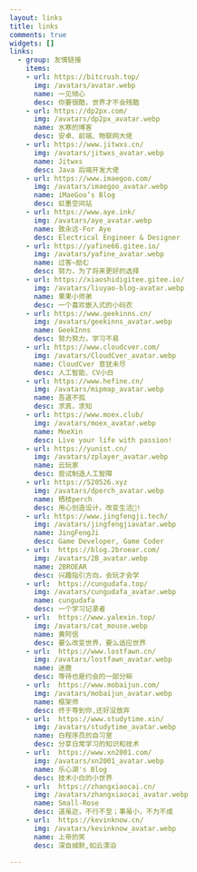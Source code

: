 ```yaml
---
layout: links
title: links
comments: true
widgets: []
links:
  - group: 友情链接
    items:
    - url: https://bitcrush.top/
      img: /avatars/avatar.webp
      name: 一见倾心
      desc: 你要很酷，世界才不会残酷
    - url: https://dp2px.com/
      img: /avatars/dp2px_avatar.webp
      name: 水寒的博客
      desc: 安卓、前端、物联网大佬
    - url: https://www.jitwxs.cn/
      img: /avatars/jitwxs_avatar.webp
      name: Jitwxs
      desc: Java 后端开发大佬
    - url: https://www.imaegoo.com/
      img: /avatars/imaegoo_avatar.webp
      name: iMaeGoo’s Blog
      desc: 虹墨空间站   
    - url: https://www.aye.ink/
      img: /avatars/aye_avatar.webp
      name: 致永远-For Aye
      desc: Electrical Engineer & Designer
    - url: https://yafine66.gitee.io/
      img: /avatars/yafine_avatar.webp
      name: 过客~励む
      desc: 努力，为了将来更好的选择
    - url: https://xiaoshidigitee.gitee.io/
      img: /avatars/liuyao-blog-avatar.webp
      name: 果果小师弟
      desc: 一个喜欢嵌入式的小码农
    - url: https://www.geekinns.cn/
      img: /avatars/geekinns_avatar.webp
      name: GeekInns
      desc: 努力努力，学习不易
    - url: https://www.cloudcver.com/
      img: /avatars/CloudCver_avatar.webp
      name: CloudCver 意犹未尽
      desc: 人工智能、CV小白
    - url: https://www.hefine.cn/
      img: /avatars/mipmap_avatar.webp
      name: 吾道不孤
      desc: 求真，求知
    - url: https://www.moex.club/
      img: /avatars/moex_avatar.webp
      name: MoeXin
      desc: Live your life with passion!
    - url: https://yunist.cn/
      img: /avatars/zplayer_avatar.webp
      name: 云玩家
      desc: 尝试制造人工智障
    - url: https://520526.xyz
      img: /avatars/dperch_avatar.webp
      name: 栖枝perch
      desc: 用心创造设计，改变生活🌸!
    - url: https://www.jingfengji.tech/
      img: /avatars/jingfengjiavatar.webp
      name: JingFengJi
      desc: Game Developer, Game Coder
    - url:  https://blog.2broear.com/
      img: /avatars/2B_avatar.webp
      name: 2BROEAR
      desc: 兴趣指引方向，会玩才会学
    - url:  https://cungudafa.top/
      img: /avatars/cungudafa_avatar.webp
      name: cungudafa
      desc: 一个学习记录者
    - url:  https://www.yalexin.top/
      img: /avatars/cat_mouse.webp
      name: 黄阿信
      desc: 要么改变世界，要么适应世界
    - url:  https://www.lostfawn.cn/
      img: /avatars/lostfawn_avatar.webp
      name: 迷鹿
      desc: 等待也是约会的一部分嘛
    - url:  https://www.mobaijun.com/
      img: /avatars/mobaijun_avatar.webp
      name: 框架师
      desc: 终于等到你,还好没放弃
    - url:  https://www.studytime.xin/
      img: /avatars/studytime_avatar.webp
      name: 白程序员的自习室
      desc: 分享日常学习的知识和技术
    - url:  https://www.xn2001.com/
      img: /avatars/xn2001_avatar.webp
      name: 乐心湖's Blog
      desc: 技术小白的小世界
    - url:  https://zhangxiaocai.cn/
      img: /avatars/zhangxiaocai_avatar.webp
      name: Small-Rose
      desc: 道虽迩，不行不至；事虽小，不为不成
    - url:  https://kevinknow.cn/
      img: /avatars/kevinknow_avatar.webp
      name: 上帝的笑
      desc: 深自缄默,如云漂泊

---
```

